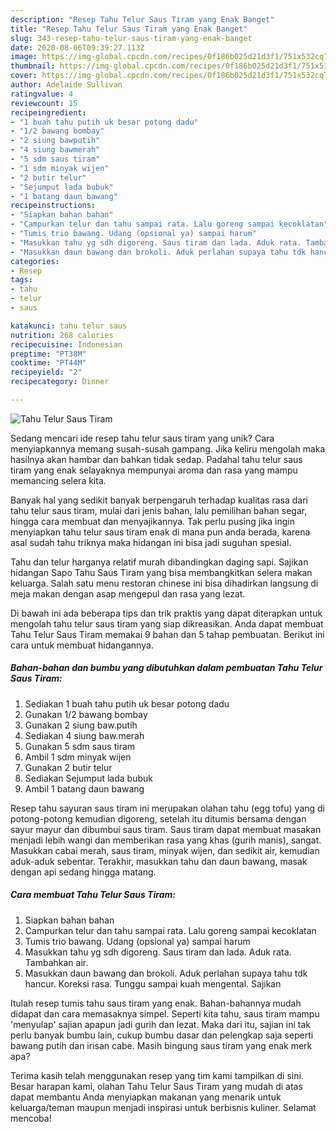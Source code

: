 ```yaml
---
description: "Resep Tahu Telur Saus Tiram yang Enak Banget"
title: "Resep Tahu Telur Saus Tiram yang Enak Banget"
slug: 343-resep-tahu-telur-saus-tiram-yang-enak-banget
date: 2020-08-06T09:39:27.113Z
image: https://img-global.cpcdn.com/recipes/0f186b025d21d3f1/751x532cq70/tahu-telur-saus-tiram-foto-resep-utama.jpg
thumbnail: https://img-global.cpcdn.com/recipes/0f186b025d21d3f1/751x532cq70/tahu-telur-saus-tiram-foto-resep-utama.jpg
cover: https://img-global.cpcdn.com/recipes/0f186b025d21d3f1/751x532cq70/tahu-telur-saus-tiram-foto-resep-utama.jpg
author: Adelaide Sullivan
ratingvalue: 4
reviewcount: 15
recipeingredient:
- "1 buah tahu putih uk besar potong dadu"
- "1/2 bawang bombay"
- "2 siung bawputih"
- "4 siung bawmerah"
- "5 sdm saus tiram"
- "1 sdm minyak wijen"
- "2 butir telur"
- "Sejumput lada bubuk"
- "1 batang daun bawang"
recipeinstructions:
- "Siapkan bahan bahan"
- "Campurkan telur dan tahu sampai rata. Lalu goreng sampai kecoklatan"
- "Tumis trio bawang. Udang (opsional ya) sampai harum"
- "Masukkan tahu yg sdh digoreng. Saus tiram dan lada. Aduk rata. Tambahkan air."
- "Masukkan daun bawang dan brokoli. Aduk perlahan supaya tahu tdk hancur. Koreksi rasa. Tunggu sampai kuah mengental. Sajikan"
categories:
- Resep
tags:
- tahu
- telur
- saus

katakunci: tahu telur saus 
nutrition: 268 calories
recipecuisine: Indonesian
preptime: "PT38M"
cooktime: "PT44M"
recipeyield: "2"
recipecategory: Dinner

---
```



![Tahu Telur Saus Tiram](https://img-global.cpcdn.com/recipes/0f186b025d21d3f1/751x532cq70/tahu-telur-saus-tiram-foto-resep-utama.jpg)

Sedang mencari ide resep tahu telur saus tiram yang unik? Cara menyiapkannya memang susah-susah gampang. Jika keliru mengolah maka hasilnya akan hambar dan bahkan tidak sedap. Padahal tahu telur saus tiram yang enak selayaknya mempunyai aroma dan rasa yang mampu memancing selera kita.

Banyak hal yang sedikit banyak berpengaruh terhadap kualitas rasa dari tahu telur saus tiram, mulai dari jenis bahan, lalu pemilihan bahan segar, hingga cara membuat dan menyajikannya. Tak perlu pusing jika ingin menyiapkan tahu telur saus tiram enak di mana pun anda berada, karena asal sudah tahu triknya maka hidangan ini bisa jadi suguhan spesial.

Tahu dan telur harganya relatif murah dibandingkan daging sapi. Sajikan hidangan Sapo Tahu Saus Tiram yang bisa membangkitkan selera makan keluarga. Salah satu menu restoran chinese ini bisa dihadirkan langsung di meja makan dengan asap mengepul dan rasa yang lezat.


Di bawah ini ada beberapa tips dan trik praktis yang dapat diterapkan untuk mengolah tahu telur saus tiram yang siap dikreasikan. Anda dapat membuat Tahu Telur Saus Tiram memakai 9 bahan dan 5 tahap pembuatan. Berikut ini cara untuk membuat hidangannya.

<!--inarticleads1-->

##### Bahan-bahan dan bumbu yang dibutuhkan dalam pembuatan Tahu Telur Saus Tiram:

1. Sediakan 1 buah tahu putih uk besar potong dadu
1. Gunakan 1/2 bawang bombay
1. Gunakan 2 siung baw.putih
1. Sediakan 4 siung baw.merah
1. Gunakan 5 sdm saus tiram
1. Ambil 1 sdm minyak wijen
1. Gunakan 2 butir telur
1. Sediakan Sejumput lada bubuk
1. Ambil 1 batang daun bawang


Resep tahu sayuran saus tiram ini merupakan olahan tahu (egg tofu) yang di potong-potong kemudian digoreng, setelah itu ditumis bersama dengan sayur mayur dan dibumbui saus tiram. Saus tiram dapat membuat masakan menjadi lebih wangi dan memberikan rasa yang khas (gurih manis), sangat. Masukkan cabai merah, saus tiram, minyak wijen, dan sedikit air, kemudian aduk-aduk sebentar. Terakhir, masukkan tahu dan daun bawang, masak dengan api sedang hingga matang. 

<!--inarticleads2-->

##### Cara membuat Tahu Telur Saus Tiram:

1. Siapkan bahan bahan
1. Campurkan telur dan tahu sampai rata. Lalu goreng sampai kecoklatan
1. Tumis trio bawang. Udang (opsional ya) sampai harum
1. Masukkan tahu yg sdh digoreng. Saus tiram dan lada. Aduk rata. Tambahkan air.
1. Masukkan daun bawang dan brokoli. Aduk perlahan supaya tahu tdk hancur. Koreksi rasa. Tunggu sampai kuah mengental. Sajikan


Itulah resep tumis tahu saus tiram yang enak. Bahan-bahannya mudah didapat dan cara memasaknya simpel. Seperti kita tahu, saus tiram mampu &#39;menyulap&#39; sajian apapun jadi gurih dan lezat. Maka dari itu, sajian ini tak perlu banyak bumbu lain, cukup bumbu dasar dan pelengkap saja seperti bawang putih dan irisan cabe. Masih bingung saus tiram yang enak merk apa? 

Terima kasih telah menggunakan resep yang tim kami tampilkan di sini. Besar harapan kami, olahan Tahu Telur Saus Tiram yang mudah di atas dapat membantu Anda menyiapkan makanan yang menarik untuk keluarga/teman maupun menjadi inspirasi untuk berbisnis kuliner. Selamat mencoba!
